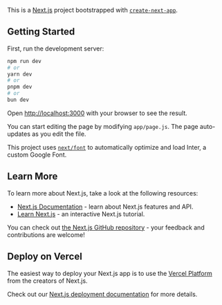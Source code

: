 This is a [Next.js](https://nextjs.org/) project bootstrapped with [`create-next-app`](https://github.com/vercel/next.js/tree/canary/packages/create-next-app).

## Getting Started

First, run the development server:

```bash
npm run dev
# or
yarn dev
# or
pnpm dev
# or
bun dev
```

Open [http://localhost:3000](http://localhost:3000) with your browser to see the result.

You can start editing the page by modifying `app/page.js`. The page auto-updates as you edit the file.

This project uses [`next/font`](https://nextjs.org/docs/basic-features/font-optimization) to automatically optimize and load Inter, a custom Google Font.

## Learn More

To learn more about Next.js, take a look at the following resources:

- [Next.js Documentation](https://nextjs.org/docs) - learn about Next.js features and API.
- [Learn Next.js](https://nextjs.org/learn) - an interactive Next.js tutorial.

You can check out [the Next.js GitHub repository](https://github.com/vercel/next.js/) - your feedback and contributions are welcome!

## Deploy on Vercel

The easiest way to deploy your Next.js app is to use the [Vercel Platform](https://vercel.com/new?utm_medium=default-template&filter=next.js&utm_source=create-next-app&utm_campaign=create-next-app-readme) from the creators of Next.js.

Check out our [Next.js deployment documentation](https://nextjs.org/docs/deployment) for more details.



<!-- 
+ sửa file grid.css (class m)
+ sửa phần carousel img (slider product, cả page product)
- sửa màu (**iconCart, **icon liệt kê homeAbout, **button ở promo Section hover, **button ở trang 404, **cả cái shopping cart, **khung của payment method, **nút save ở trang profile, **màu chữ trang summeryOrder[khi bấm view order], **chữ của trang detail-history-order )
+ đổi màu chữ go back home khi ko có sản phẩm (page collections)
- cài thư viện mới{

}

- loading animate

- Skeleton Loading Animation
- thêm phần sửa cart item (thêm component EditItemCart) (https://tailwindui.com/components/ecommerce/components/product-quickviews)
- update phần search filter (https://tailwindui.com/components/ecommerce/components/category-filters)

- sửa phần HomeCTASection thành cuộn poster
- sửa phần thông báo khi add order
- refresh trang khi xóa đơn hàng ở client -->